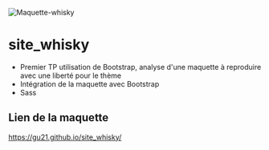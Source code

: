 ![Maquette-whisky](https://user-images.githubusercontent.com/79690181/142205032-9e84aae0-29ad-4b22-adab-27f17d84cbfd.png)

# site_whisky

* Premier TP utilisation de Bootstrap, analyse d'une maquette à reproduire avec une liberté pour le thème
* Intégration de la maquette avec Bootstrap
* Sass

## Lien de la maquette

 https://gu21.github.io/site_whisky/
